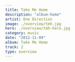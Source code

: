 ```yaml
---
title: Take Me Home
description: "album-home"
artist: One Direction
image: ./overview/tmh.jpg
hero: ./overview/tmh-hero.jpg
category: music
date: "2012-11-09"
album: Take Me Home
track: 2
type: overview
---
```

